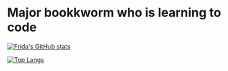 # Major bookkworm who is learning to code

[![Frida's GitHub stats](https://github-readme-stats.vercel.app/api?username=fridavbg)](https://github.com/fridavbg/github-readme-stats)

[![Top Langs](https://github-readme-stats.vercel.app/api/top-langs/?username=fridavbg&layout=compact)](https://github.com/fridavbg/github-readme-stats)
